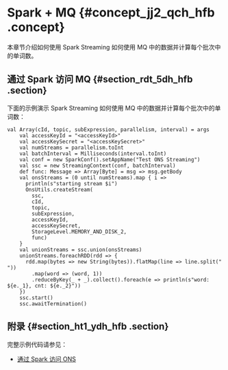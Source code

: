 # Spark + MQ {#concept_jj2_qch_hfb .concept}

本章节介绍如何使用 Spark Streaming 如何使用 MQ 中的数据并计算每个批次中的单词数。

## 通过 Spark 访问 MQ {#section_rdt_5dh_hfb .section}

下面的示例演示 Spark Streaming 如何使用 MQ 中的数据并计算每个批次中的单词数：

```
val Array(cId, topic, subExpression, parallelism, interval) = args
    val accessKeyId = "<accessKeyId>"
    val accessKeySecret = "<accessKeySecret>"
    val numStreams = parallelism.toInt
    val batchInterval = Milliseconds(interval.toInt)
    val conf = new SparkConf().setAppName("Test ONS Streaming")
    val ssc = new StreamingContext(conf, batchInterval)
    def func: Message => Array[Byte] = msg => msg.getBody
    val onsStreams = (0 until numStreams).map { i =>
      println(s"starting stream $i")
      OnsUtils.createStream(
        ssc,
        cId,
        topic,
        subExpression,
        accessKeyId,
        accessKeySecret,
        StorageLevel.MEMORY_AND_DISK_2,
        func)
    }
    val unionStreams = ssc.union(onsStreams)
    unionStreams.foreachRDD(rdd => {
      rdd.map(bytes => new String(bytes)).flatMap(line => line.split(" "))
        .map(word => (word, 1))
        .reduceByKey(_ + _).collect().foreach(e => println(s"word: ${e._1}, cnt: ${e._2}"))
    })
    ssc.start()
    ssc.awaitTermination()
```

## 附录 {#section_ht1_ydh_hfb .section}

完整示例代码请参见：

-   [通过 Spark 访问 ONS](https://docs-aliyun.cn-hangzhou.oss.aliyun-inc.com/cn/emr/1.3.7/assets/sample/TestAliyunONS.scala)

